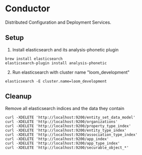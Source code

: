 Conductor
=======================


Distributed Configuration and Deployment Services.

## Setup
1. Install elasticsearch and its analysis-phonetic plugin
```
brew install elasticsearch
elasticsearch-plugin install analysis-phonetic
```
2. Run elasticsearch with cluster name "loom_development"
```
elasticsearch -E cluster.name=loom_development
```

## Cleanup
Remove all elasticsearch indices and the data they contain
```
curl -XDELETE 'http://localhost:9200/entity_set_data_model'
curl -XDELETE 'http://localhost:9200/organizations'
curl -XDELETE 'http://localhost:9200/property_type_index'
curl -XDELETE 'http://localhost:9200/entity_type_index'
curl -XDELETE 'http://localhost:9200/association_type_index'
curl -XDELETE 'http://localhost:9200/app_index'
curl -XDELETE 'http://localhost:9200/app_type_index'
curl -XDELETE 'http://localhost:9200/securable_object_*'
```

